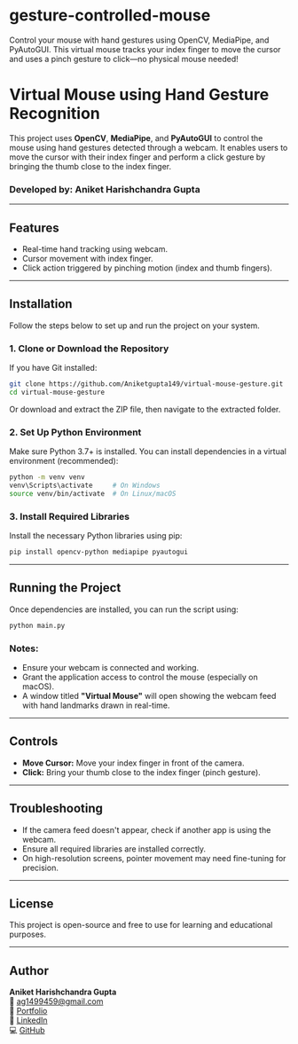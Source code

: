 # gesture-controlled-mouse
Control your mouse with hand gestures using OpenCV, MediaPipe, and PyAutoGUI. This virtual mouse tracks your index finger to move the cursor and uses a pinch gesture to click—no physical mouse needed!

# Virtual Mouse using Hand Gesture Recognition

This project uses **OpenCV**, **MediaPipe**, and **PyAutoGUI** to control the mouse using hand gestures detected through a webcam. It enables users to move the cursor with their index finger and perform a click gesture by bringing the thumb close to the index finger.

### Developed by: Aniket Harishchandra Gupta

---

## Features

- Real-time hand tracking using webcam.
- Cursor movement with index finger.
- Click action triggered by pinching motion (index and thumb fingers).

---

## Installation

Follow the steps below to set up and run the project on your system.

### 1. Clone or Download the Repository

If you have Git installed:
```bash
git clone https://github.com/Aniketgupta149/virtual-mouse-gesture.git
cd virtual-mouse-gesture
```
Or download and extract the ZIP file, then navigate to the extracted folder.

### 2. Set Up Python Environment

Make sure Python 3.7+ is installed. You can install dependencies in a virtual environment (recommended):

```bash
python -m venv venv
venv\Scripts\activate     # On Windows
source venv/bin/activate  # On Linux/macOS
```

### 3. Install Required Libraries

Install the necessary Python libraries using pip:

```bash
pip install opencv-python mediapipe pyautogui
```

---

## Running the Project

Once dependencies are installed, you can run the script using:

```bash
python main.py
```

### Notes:
- Ensure your webcam is connected and working.
- Grant the application access to control the mouse (especially on macOS).
- A window titled **"Virtual Mouse"** will open showing the webcam feed with hand landmarks drawn in real-time.

---

## Controls

- **Move Cursor:** Move your index finger in front of the camera.
- **Click:** Bring your thumb close to the index finger (pinch gesture).

---

## Troubleshooting

- If the camera feed doesn't appear, check if another app is using the webcam.
- Ensure all required libraries are installed correctly.
- On high-resolution screens, pointer movement may need fine-tuning for precision.

---

## License

This project is open-source and free to use for learning and educational purposes.

---

## Author

**Aniket Harishchandra Gupta**  
📧 [ag1499459@gmail.com](mailto:ag1499459@gmail.com)  
🔗 [Portfolio](https://aniket-portfolio149.web.app)  
💼 [LinkedIn](https://www.linkedin.com/in/aniket-gupta-b44611261)  
💻 [GitHub](https://github.com/Aniketgupta149)
